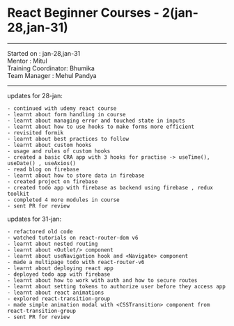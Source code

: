 # React Beginner Courses - 2(jan-28,jan-31)

<hr>
Started on : jan-28,jan-31<br>
Mentor : Mitul <br>
Training Coordinator: Bhumika<br>
Team Manager : Mehul Pandya
<hr>

updates for 28-jan: <br>

    - continued with udemy react course
    - learnt about form handling in course
    - learnt about managing error and touched state in inputs
    - learnt about how to use hooks to make forms more efficient
    - revisited formik
    - learnt about best practices to follow
    - learnt about custom hooks
    - usage and rules of custom hooks
    - created a basic CRA app with 3 hooks for practise -> useTime(), useDate() , useAxios()
    - read blog on firebase
    - learnt about how to store data in firebase
    - created project on firebase
    - created todo app with firebase as backend using firebase , redux toolkit
    - completed 4 more modules in course
    - sent PR for review

updates for 31-jan: <br>

    - refactored old code
    - watched tutorials on react-router-dom v6
    - learnt about nested routing
    - learnt about <Outlet/> component
    - learnt about useNavigation hook and <Navigate> component
    - made a multipage todo with react-router-v6
    - learnt about deploying react app
    - deployed todo app with firebase
    - learnt about how to work with auth and how to secure routes
    - learnt about setting tokens to authorize user before they access app
    - learnt about react animations
    - explored react-transition-group
    - made simple animation modal with <CSSTransition> component from react-transition-group
    - sent PR for review